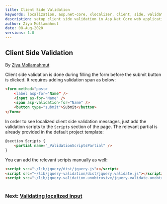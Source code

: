 ```yaml
---
title: Client Side Validation
keywords: localization, asp.net-core, xlocalizer, client, side, validation
description: setup client side validation in Asp.Net Core web application.
author: Ziya Mollamahmut
date: 08-Aug-2020
versions: 1.0
---
```


## Client Side Validation

By [Ziya Mollamahmut](https://github.com/LazZiya)

Client side validation is done during filling the form before the submit button is clicked. It requires adding validation span as below:

````html
<form method="post>
    <label asp-for="Name" />
    <input as-for="Name" />
    <span asp-validation-for="Name" />
    <button type="submit">Submit</button>
</form>
````

In order to see localized client side validation messages, just add the validation scripts to the `Scripts` section of the page. The relevant partial is already provided in the default project template:

````html
@section Scripts {
    <partial name="_ValidationScriptsPartial" />
}
````

You can add the relevant scripts manually as well:

````html
<script src="~/lib/jquery/dist/jquery.js"></script>
<script src="~/lib/jquery-validation/dist/jquery.validate.js"></script>
<script src="~/lib/jquery-validation-unobtrusive/jquery.validate.unobtrusive.js"></script>
````

#
### Next: [Validating localized input][1]
#


[1]:../XLocalizer/validating-localized-input.md
